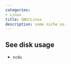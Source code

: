 ```yaml
---
categories:
- Linux
title: GNU/Linux
description: some niche os.
---
```


## See disk usage

- `ncdu`


